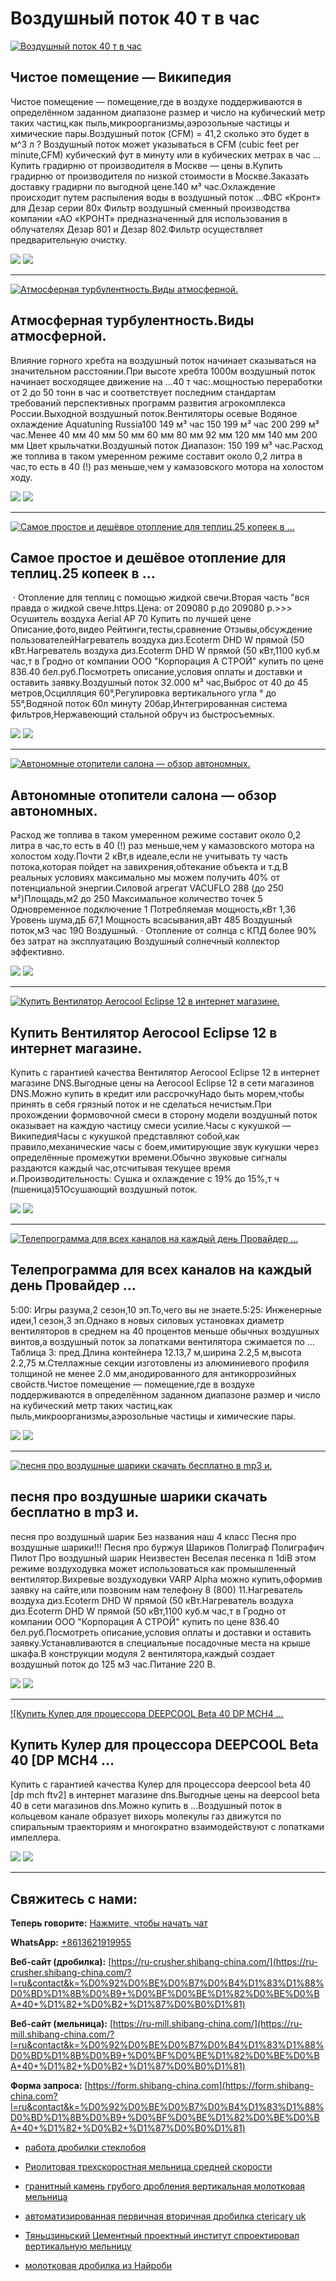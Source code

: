 # Воздушный поток 40 т в час

<a href="https://swt.shibang-china.com/?l=ru&img&k=%D0%92%D0%BE%D0%B7%D0%B4%D1%83%D1%88%D0%BD%D1%8B%D0%B9+%D0%BF%D0%BE%D1%82%D0%BE%D0%BA+40+%D1%82+%D0%B2+%D1%87%D0%B0%D1%81" target="_blank">![Воздушный поток 40 т в час](http://static.shibang-china.com/all-800x300/510.jpg)</a>

## Чистое помещение — Википедия
Чистое помещение — помещение,где в воздухе поддерживаются в определённом заданном диапазоне размер и число на кубический метр таких частиц,как пыль,микроорганизмы,аэрозольные частицы и химические пары.Воздушный поток (CFM) = 41,2 сколько это будет в м^3 л ? Воздушный поток может указываться в CFM (cubic feet per minute,CFM) кубический фут в минуту или в кубических метрах в час …Купить градирню от производителя в Москве — цены в.Купить градирню от производителя по низкой стоимости в Москве.Заказать доставку градирни по выгодной цене.140 м&#179; час.Охлаждение происходит путем распыления воды в воздушный поток …ФВС &#171;Кронт&#187; для Дезар серии 80х Фильтр воздушный сменный производства компании &#171;АО &#171;КРОНТ&#187; предназначенный для использования в облучателях Дезар 801 и Дезар 802.Фильтр осуществляет предварительную очистку.


<a href="https://whatsapp.shibangsoft.com/WhatsApp.php" target="_blank" title="WhatsApp">![](http://static.shibang-china.com/icon/whatsapp.png)</a> <a href="https://swt.shibang-china.com/?l=ru&icon&k=%D0%92%D0%BE%D0%B7%D0%B4%D1%83%D1%88%D0%BD%D1%8B%D0%B9+%D0%BF%D0%BE%D1%82%D0%BE%D0%BA+40+%D1%82+%D0%B2+%D1%87%D0%B0%D1%81" target="_blank">![](http://static.shibang-china.com/icon/chat-ru.png)</a>

---

<a href="https://swt.shibang-china.com/?l=ru&img&k=%D0%92%D0%BE%D0%B7%D0%B4%D1%83%D1%88%D0%BD%D1%8B%D0%B9+%D0%BF%D0%BE%D1%82%D0%BE%D0%BA+40+%D1%82+%D0%B2+%D1%87%D0%B0%D1%81" target="_blank">![Атмосферная турбулентность.Виды атмосферной.](http://static.shibang-china.com/all-800x300/434.jpg)</a>

## Атмосферная турбулентность.Виды атмосферной.
Влияние горного хребта на воздушный поток начинает сказываться на значительном расстоянии.При высоте хребта 1000м воздушный поток начинает восходящее движение на …40 т час:.мощностью переработки от 2 до 50 тонн в час и соответствует последним стандартам требований перспективных программ развития агрокомплекса России.Выходной воздушный поток.Вентиляторы осевые Водяное охлаждение Aquatuning Russia100 149 м&#179; час 150 199 м&#179; час 200 299 м&#179; час.Менее 40 мм 40 мм 50 мм 60 мм 80 мм 92 мм 120 мм 140 мм 200 мм Цвет крыльчатки.Воздушный поток Диапазон: 150 199 м&#179; час.Расход же топлива в таком умеренном режиме составит около 0,2 литра в час,то есть в 40 (!) раз меньше,чем у камазовского мотора на холостом ходу.


<a href="https://whatsapp.shibangsoft.com/WhatsApp.php" target="_blank" title="WhatsApp">![](http://static.shibang-china.com/icon/whatsapp.png)</a> <a href="https://swt.shibang-china.com/?l=ru&icon&k=%D0%92%D0%BE%D0%B7%D0%B4%D1%83%D1%88%D0%BD%D1%8B%D0%B9+%D0%BF%D0%BE%D1%82%D0%BE%D0%BA+40+%D1%82+%D0%B2+%D1%87%D0%B0%D1%81" target="_blank">![](http://static.shibang-china.com/icon/chat-ru.png)</a>

---

<a href="https://swt.shibang-china.com/?l=ru&img&k=%D0%92%D0%BE%D0%B7%D0%B4%D1%83%D1%88%D0%BD%D1%8B%D0%B9+%D0%BF%D0%BE%D1%82%D0%BE%D0%BA+40+%D1%82+%D0%B2+%D1%87%D0%B0%D1%81" target="_blank">![Самое простое и дешёвое отопление для теплиц.25 копеек в …](http://static.shibang-china.com/all-800x300/1500.jpg)</a>

## Самое простое и дешёвое отопление для теплиц.25 копеек в …
&nbsp;&#0183;&#32;Отопление для теплиц с помощью жидкой свечи.Вторая часть &quot;вся правда о жидкой свече.https.Цена: от 209080 р.до 209080 р.&gt;&gt;&gt; Осушитель воздуха Aerial AP 70 Купить по лучшей цене Описание,фото,видео Рейтинги,тесты,сравнение Отзывы,обсуждение пользователейНагреватель воздуха диз.Ecoterm DHD W прямой (50 кВт.Нагреватель воздуха диз.Ecoterm DHD W прямой (50 кВт,1100 куб.м час,т в Гродно от компании ООО &quot;Корпорация А СТРОЙ&quot; купить по цене 836.40 бел.руб.Посмотреть описание,условия оплаты и доставки и оставить заявку.Воздушный поток 32.000 м&#179; час,Выброс от 40 до 45 метров,Осцилляция 60&#176;,Регулировка вертикального угла &#176; до 55&#176;,Водяной поток 60л минуту 20бар,Интегрированная система фильтров,Нержавеющий стальной обруч из быстросъемных.


<a href="https://whatsapp.shibangsoft.com/WhatsApp.php" target="_blank" title="WhatsApp">![](http://static.shibang-china.com/icon/whatsapp.png)</a> <a href="https://swt.shibang-china.com/?l=ru&icon&k=%D0%92%D0%BE%D0%B7%D0%B4%D1%83%D1%88%D0%BD%D1%8B%D0%B9+%D0%BF%D0%BE%D1%82%D0%BE%D0%BA+40+%D1%82+%D0%B2+%D1%87%D0%B0%D1%81" target="_blank">![](http://static.shibang-china.com/icon/chat-ru.png)</a>

---

<a href="https://swt.shibang-china.com/?l=ru&img&k=%D0%92%D0%BE%D0%B7%D0%B4%D1%83%D1%88%D0%BD%D1%8B%D0%B9+%D0%BF%D0%BE%D1%82%D0%BE%D0%BA+40+%D1%82+%D0%B2+%D1%87%D0%B0%D1%81" target="_blank">![Автономные отопители салона — обзор автономных.](http://static.shibang-china.com/all-800x300/506.jpg)</a>

## Автономные отопители салона — обзор автономных.
Расход же топлива в таком умеренном режиме составит около 0,2 литра в час,то есть в 40 (!) раз меньше,чем у камазовского мотора на холостом ходу.Почти 2 кВт,в идеале,если не учитывать ту часть потока,которая пойдет на завихрения,обтекание объекта и т.д.В реальных условиях максимально мы можем получить 40% от потенциальной энергии.Силовой агрегат VACUFLO 288 (до 250 м&#178;)Площадь,м2 до 250 Максимальное количество точек 5 Одновременное подключение 1 Потребляемая мощность,кВт 1,36 Уровень шума,дБ 67,1 Мощность всасывания,аВт 485 Воздушный поток,м3 час 190 Воздушный.&nbsp;&#0183;&#32;Отопление от cолнца с КПД более 90% без затрат на эксплуатацию Воздушный солнечный коллектор эффективно.


<a href="https://whatsapp.shibangsoft.com/WhatsApp.php" target="_blank" title="WhatsApp">![](http://static.shibang-china.com/icon/whatsapp.png)</a> <a href="https://swt.shibang-china.com/?l=ru&icon&k=%D0%92%D0%BE%D0%B7%D0%B4%D1%83%D1%88%D0%BD%D1%8B%D0%B9+%D0%BF%D0%BE%D1%82%D0%BE%D0%BA+40+%D1%82+%D0%B2+%D1%87%D0%B0%D1%81" target="_blank">![](http://static.shibang-china.com/icon/chat-ru.png)</a>

---

<a href="https://swt.shibang-china.com/?l=ru&img&k=%D0%92%D0%BE%D0%B7%D0%B4%D1%83%D1%88%D0%BD%D1%8B%D0%B9+%D0%BF%D0%BE%D1%82%D0%BE%D0%BA+40+%D1%82+%D0%B2+%D1%87%D0%B0%D1%81" target="_blank">![Купить Вентилятор Aerocool Eclipse 12 в интернет магазине.](http://static.shibang-china.com/all-800x300/1144.jpg)</a>

## Купить Вентилятор Aerocool Eclipse 12 в интернет магазине.
Купить с гарантией качества Вентилятор Aerocool Eclipse 12 в интернет магазине DNS.Выгодные цены на Aerocool Eclipse 12 в сети магазинов DNS.Можно купить в кредит или рассрочкуНадо быть морем,чтобы принять в себя грязный поток и не сделаться нечистым.При прохождении формовочной смеси в сторону модели воздушный поток оказывает на каждую частицу смеси усилие.Часы с кукушкой — ВикипедияЧасы с кукушкой представляют собой,как правило,механические часы с боем,имитирующие звук кукушки через определённые промежутки времени.Обычно звуковые сигналы раздаются каждый час,отсчитывая текущее время и.Производительность: Сушка и охлаждение с 19% до 15%,т ч (пшеница)51Осушающий воздушный поток.


<a href="https://whatsapp.shibangsoft.com/WhatsApp.php" target="_blank" title="WhatsApp">![](http://static.shibang-china.com/icon/whatsapp.png)</a> <a href="https://swt.shibang-china.com/?l=ru&icon&k=%D0%92%D0%BE%D0%B7%D0%B4%D1%83%D1%88%D0%BD%D1%8B%D0%B9+%D0%BF%D0%BE%D1%82%D0%BE%D0%BA+40+%D1%82+%D0%B2+%D1%87%D0%B0%D1%81" target="_blank">![](http://static.shibang-china.com/icon/chat-ru.png)</a>

---

<a href="https://swt.shibang-china.com/?l=ru&img&k=%D0%92%D0%BE%D0%B7%D0%B4%D1%83%D1%88%D0%BD%D1%8B%D0%B9+%D0%BF%D0%BE%D1%82%D0%BE%D0%BA+40+%D1%82+%D0%B2+%D1%87%D0%B0%D1%81" target="_blank">![Телепрограмма для всех каналов на каждый день Провайдер …](http://static.shibang-china.com/all-800x300/1495.jpg)</a>

## Телепрограмма для всех каналов на каждый день Провайдер …
5:00: Игры разума,2 сезон,10 эп.То,чего вы не знаете.5:25: Инженерные идеи,1 сезон,3 эп.Однако в новых силовых установках диаметр вентиляторов в среднем на 40 процентов меньше обычных воздушных винтов,а воздушный поток за лопатками вентилятора сжимается по …Таблица 3: пред.Длина контейнера 12.13,7 м,ширина 2.2,5 м,высота 2.2,75 м.Стеллажные секции изготовлены из алюминиевого профиля толщиной не менее 2.0 мм,анодированного для антикоррозийных свойств.Чистое помещение — помещение,где в воздухе поддерживаются в определённом заданном диапазоне размер и число на кубический метр таких частиц,как пыль,микроорганизмы,аэрозольные частицы и химические пары.


<a href="https://whatsapp.shibangsoft.com/WhatsApp.php" target="_blank" title="WhatsApp">![](http://static.shibang-china.com/icon/whatsapp.png)</a> <a href="https://swt.shibang-china.com/?l=ru&icon&k=%D0%92%D0%BE%D0%B7%D0%B4%D1%83%D1%88%D0%BD%D1%8B%D0%B9+%D0%BF%D0%BE%D1%82%D0%BE%D0%BA+40+%D1%82+%D0%B2+%D1%87%D0%B0%D1%81" target="_blank">![](http://static.shibang-china.com/icon/chat-ru.png)</a>

---

<a href="https://swt.shibang-china.com/?l=ru&img&k=%D0%92%D0%BE%D0%B7%D0%B4%D1%83%D1%88%D0%BD%D1%8B%D0%B9+%D0%BF%D0%BE%D1%82%D0%BE%D0%BA+40+%D1%82+%D0%B2+%D1%87%D0%B0%D1%81" target="_blank">![песня про воздушные шарики скачать бесплатно в mp3 и.](http://static.shibang-china.com/all-800x300/76.jpg)</a>

## песня про воздушные шарики скачать бесплатно в mp3 и.
песня про воздушный шарик Без названия наш 4 класс Песня про воздушные шарики!!! Песня про буржуя Шариков Полиграф Полиграфич Пилот Про воздушный шарик Неизвестен Веселая песенка п 1diВ этом режиме воздуходувка может использоваться как промышленный вентилятор.Вихревые воздуходувки VARP Alpha можно купить,оформив заявку на сайте,или позвоним нам телефону 8 (800) 11.Нагреватель воздуха диз.Ecoterm DHD W прямой (50 кВт.Нагреватель воздуха диз.Ecoterm DHD W прямой (50 кВт,1100 куб.м час,т в Гродно от компании ООО &quot;Корпорация А СТРОЙ&quot; купить по цене 836.40 бел.руб.Посмотреть описание,условия оплаты и доставки и оставить заявку.Устанавливаются в специальные посадочные места на крыше шкафа.В конструкции модуля 2 вентилятора,каждый создает воздушный поток до 125 м3 час.Питание 220 В.


<a href="https://whatsapp.shibangsoft.com/WhatsApp.php" target="_blank" title="WhatsApp">![](http://static.shibang-china.com/icon/whatsapp.png)</a> <a href="https://swt.shibang-china.com/?l=ru&icon&k=%D0%92%D0%BE%D0%B7%D0%B4%D1%83%D1%88%D0%BD%D1%8B%D0%B9+%D0%BF%D0%BE%D1%82%D0%BE%D0%BA+40+%D1%82+%D0%B2+%D1%87%D0%B0%D1%81" target="_blank">![](http://static.shibang-china.com/icon/chat-ru.png)</a>

---

<a href="https://swt.shibang-china.com/?l=ru&img&k=%D0%92%D0%BE%D0%B7%D0%B4%D1%83%D1%88%D0%BD%D1%8B%D0%B9+%D0%BF%D0%BE%D1%82%D0%BE%D0%BA+40+%D1%82+%D0%B2+%D1%87%D0%B0%D1%81" target="_blank">![Купить Кулер для процессора DEEPCOOL Beta 40 [DP MCH4 …](http://static.shibang-china.com/all-800x300/873.jpg)</a>

## Купить Кулер для процессора DEEPCOOL Beta 40 [DP MCH4 …
Купить с гарантией качества Кулер для процессора deepcool beta 40 [dp mch ftv2] в интернет магазине dns.Выгодные цены на deepcool beta 40 в сети магазинов dns.Можно купить в …Воздушный поток в кольцевом канале образует вихорь молекулы газ движутся по спиральным траекториям и многократно взаимодействуют с лопатками импеллера.

<a href="https://whatsapp.shibangsoft.com/WhatsApp.php" target="_blank" title="WhatsApp">![](http://static.shibang-china.com/icon/whatsapp.png)</a> <a href="https://swt.shibang-china.com/?l=ru&icon&k=%D0%92%D0%BE%D0%B7%D0%B4%D1%83%D1%88%D0%BD%D1%8B%D0%B9+%D0%BF%D0%BE%D1%82%D0%BE%D0%BA+40+%D1%82+%D0%B2+%D1%87%D0%B0%D1%81" target="_blank">![](http://static.shibang-china.com/icon/chat-ru.png)</a>

---
## Свяжитесь с нами:

**Теперь говорите:** [Нажмите, чтобы начать чат](https://swt.shibang-china.com?l=ru&contact&k=%D0%92%D0%BE%D0%B7%D0%B4%D1%83%D1%88%D0%BD%D1%8B%D0%B9+%D0%BF%D0%BE%D1%82%D0%BE%D0%BA+40+%D1%82+%D0%B2+%D1%87%D0%B0%D1%81)

**WhatsApp:**  [+8613621919955](https://whatsapp.shibangsoft.com/WhatsApp.php)

**Веб-сайт (дробилка):** [https://ru-crusher.shibang-china.com/](https://ru-crusher.shibang-china.com/?l=ru&contact&k=%D0%92%D0%BE%D0%B7%D0%B4%D1%83%D1%88%D0%BD%D1%8B%D0%B9+%D0%BF%D0%BE%D1%82%D0%BE%D0%BA+40+%D1%82+%D0%B2+%D1%87%D0%B0%D1%81)

**Веб-сайт (мельница):** [https://ru-mill.shibang-china.com/](https://ru-mill.shibang-china.com/?l=ru&contact&k=%D0%92%D0%BE%D0%B7%D0%B4%D1%83%D1%88%D0%BD%D1%8B%D0%B9+%D0%BF%D0%BE%D1%82%D0%BE%D0%BA+40+%D1%82+%D0%B2+%D1%87%D0%B0%D1%81)

**Форма запроса:** [https://form.shibang-china.com](https://form.shibang-china.com?l=ru&contact&k=%D0%92%D0%BE%D0%B7%D0%B4%D1%83%D1%88%D0%BD%D1%8B%D0%B9+%D0%BF%D0%BE%D1%82%D0%BE%D0%BA+40+%D1%82+%D0%B2+%D1%87%D0%B0%D1%81)

* [работа дробилки стеклобоя](../133/%D1%80%D0%B0%D0%B1%D0%BE%D1%82%D0%B0%20%D0%B4%D1%80%D0%BE%D0%B1%D0%B8%D0%BB%D0%BA%D0%B8%20%D1%81%D1%82%D0%B5%D0%BA%D0%BB%D0%BE%D0%B1%D0%BE%D1%8F.md)

* [Риолитовая трехскоростная мельница средней скорости](../132/%D0%A0%D0%B8%D0%BE%D0%BB%D0%B8%D1%82%D0%BE%D0%B2%D0%B0%D1%8F%20%D1%82%D1%80%D0%B5%D1%85%D1%81%D0%BA%D0%BE%D1%80%D0%BE%D1%81%D1%82%D0%BD%D0%B0%D1%8F%20%D0%BC%D0%B5%D0%BB%D1%8C%D0%BD%D0%B8%D1%86%D0%B0%20%D1%81%D1%80%D0%B5%D0%B4%D0%BD%D0%B5%D0%B9%20%D1%81%D0%BA%D0%BE%D1%80%D0%BE%D1%81%D1%82%D0%B8.md)

* [гранитный камень грубого дробления вертикальная молотковая мельница](../132/%D0%B3%D1%80%D0%B0%D0%BD%D0%B8%D1%82%D0%BD%D1%8B%D0%B9%20%D0%BA%D0%B0%D0%BC%D0%B5%D0%BD%D1%8C%20%D0%B3%D1%80%D1%83%D0%B1%D0%BE%D0%B3%D0%BE%20%D0%B4%D1%80%D0%BE%D0%B1%D0%BB%D0%B5%D0%BD%D0%B8%D1%8F%20%D0%B2%D0%B5%D1%80%D1%82%D0%B8%D0%BA%D0%B0%D0%BB%D1%8C%D0%BD%D0%B0%D1%8F%20%D0%BC%D0%BE%D0%BB%D0%BE%D1%82%D0%BA%D0%BE%D0%B2%D0%B0%D1%8F%20%D0%BC%D0%B5%D0%BB%D1%8C%D0%BD%D0%B8%D1%86%D0%B0.md)

* [автоматизированная первичная вторичная дробилка ctericary uk](../133/%D0%B0%D0%B2%D1%82%D0%BE%D0%BC%D0%B0%D1%82%D0%B8%D0%B7%D0%B8%D1%80%D0%BE%D0%B2%D0%B0%D0%BD%D0%BD%D0%B0%D1%8F%20%D0%BF%D0%B5%D1%80%D0%B2%D0%B8%D1%87%D0%BD%D0%B0%D1%8F%20%D0%B2%D1%82%D0%BE%D1%80%D0%B8%D1%87%D0%BD%D0%B0%D1%8F%20%D0%B4%D1%80%D0%BE%D0%B1%D0%B8%D0%BB%D0%BA%D0%B0%20ctericary%20uk.md)

* [Тяньцзиньский Цементный проектный институт спроектировал вертикальную мельницу](../132/%D0%A2%D1%8F%D0%BD%D1%8C%D1%86%D0%B7%D0%B8%D0%BD%D1%8C%D1%81%D0%BA%D0%B8%D0%B9%20%D0%A6%D0%B5%D0%BC%D0%B5%D0%BD%D1%82%D0%BD%D1%8B%D0%B9%20%D0%BF%D1%80%D0%BE%D0%B5%D0%BA%D1%82%D0%BD%D1%8B%D0%B9%20%D0%B8%D0%BD%D1%81%D1%82%D0%B8%D1%82%D1%83%D1%82%20%D1%81%D0%BF%D1%80%D0%BE%D0%B5%D0%BA%D1%82%D0%B8%D1%80%D0%BE%D0%B2%D0%B0%D0%BB%20%D0%B2%D0%B5%D1%80%D1%82%D0%B8%D0%BA%D0%B0%D0%BB%D1%8C%D0%BD%D1%83%D1%8E%20%D0%BC%D0%B5%D0%BB%D1%8C%D0%BD%D0%B8%D1%86%D1%83.md)

* [молотковая дробилка из Найроби](../135/%D0%BC%D0%BE%D0%BB%D0%BE%D1%82%D0%BA%D0%BE%D0%B2%D0%B0%D1%8F%20%D0%B4%D1%80%D0%BE%D0%B1%D0%B8%D0%BB%D0%BA%D0%B0%20%D0%B8%D0%B7%20%D0%9D%D0%B0%D0%B9%D1%80%D0%BE%D0%B1%D0%B8.md)